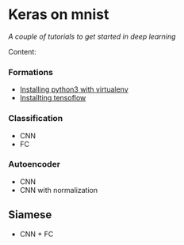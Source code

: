 Keras on mnist
=============
*A couple of tutorials to get started in deep learning*

Content:

### Formations
* [Installing python3 with virtualenv](https://ginko3.github.io/clubcode_mnist/formation/python)
* [Installting tensoflow](https://ginko3.github.io/clubcode_mnist/formation/tensorflow)

### Classification
* CNN
* FC

### Autoencoder
* CNN
* CNN with normalization

## Siamese
* CNN + FC
